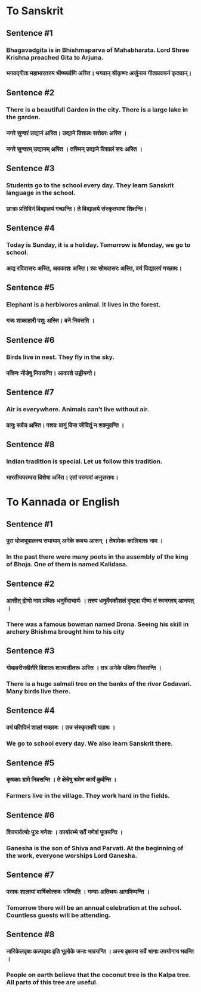 # To Sanskrit
## Sentence #1
### Bhagavadgita is in Bhishmaparva of Mahabharata. Lord Shree Krishna preached Gita to Arjuna.
### भगवद्गीता महाभारतस्य भीष्मपर्वणि अस्ति। भगवान् श्रीकृष्णः अर्जुनाय गीताप्रवचनं कृतवान्।
## Sentence #2
### There is a beautifull Garden in the city. There is a large lake in the garden.
### नगरे सुन्दरं उद्यानं अस्ति। उद्याने विशालः सरोवरः अस्ति ।
### नगरे सुन्दरम्‌ उद्यानम्‌ अस्ति । तस्मिन्‌ उद्याने विशालं सरः अस्ति ।
## Sentence #3
### Students go to the school every day. They learn Sanskrit language in the school.
### छात्राः प्रतिदिनं विद्यालयं गच्छन्ति। ते विद्यालये संस्कृतभाषा शिक्षन्ति।
## Sentence #4
### Today is Sunday, it is a holiday. Tomorrow is Monday, we go to school.
### अद्य रविवासरः अस्ति, अवकाशः अस्ति। श्वः सोमवासरः अस्ति, वयं विद्यालयं गच्छामः।
## Sentence #5
### Elephant is a herbivores animal. It lives in the forest.
### गजः शाकाहारी पशुः अस्ति। वने निवसति ।
## Sentence #6
### Birds live in nest. They fly in the sky.
### पक्षिणः नीडेषु निवसन्ति। आकाशे उड्डीयन्ते।
## Sentence #7
### Air is everywhere. Animals can’t live without air.
### वायुः सर्वत्र अस्ति। पशवः वायुं विना जीवितुं न शक्नुवन्ति ।
## Sentence #8
### Indian tradition is special. Let us follow this tradition.
### भारतीयपरम्परा विशेषा अस्ति। एतां परम्परां अनुसरामः।


# To Kannada or English
## Sentence #1
### पुरा भोजभूपालस्य सभायाम् अनेके कवयः आसन् । तेषामेकः कालिदासः नाम ।
### In the past there were many poets in the assembly of the king of Bhoja. One of them is named Kalidasa.
## Sentence #2
### आसीत् द्रोणो नाम प्रथितः धनुर्वेदाचार्यः । तस्य धनुर्वेदकौशलं दृष्ट्वा भीष्मः तं स्वनगरम् आनयत् ।
### There was a famous bowman named Drona. Seeing his skill in archery Bhishma brought him to his city
## Sentence #3
### गोदावरीनदीतीरे विशालः शाल्मलीतरुः अस्ति । तत्र अनेके पक्षिणः निवसन्ति ।
### There is a huge salmali tree on the banks of the river Godavari. Many birds live there.
## Sentence #4
### वयं प्रतिदिनं शालां गच्छामः । तत्र संस्कृतमपि पठामः । 
### We go to school every day. We also learn Sanskrit there.
## Sentence #5
### कृषकाः ग्रामे निवसन्ति । ते क्षेत्रेषु श्रमेण कार्यं कुर्वन्ति ।
### Farmers live in the village. They work hard in the fields.
## Sentence #6
### शिवपार्वत्योः पुत्रः गणेशः । कार्यारम्भे सर्वे गणेशं पूजयन्ति ।
### Ganesha is the son of Shiva and Parvati. At the beginning of the work, everyone worships Lord Ganesha.
## Sentence #7
### परश्वः शालायां वार्षिकोत्सवः भविष्यति । गण्याः अतिथयः आगमिष्यन्ति ।
### Tomorrow there will be an annual celebration at the school. Countless guests will be attending.
## Sentence #8
### नारिकेलवृक्षः कल्पवृक्षः इति भूलोके जनाः भावयन्ति । अस्य वृक्षस्य सर्वे भागाः उपयोगाय भवन्ति ।
### People on earth believe that the coconut tree is the Kalpa tree. All parts of this tree are useful.
